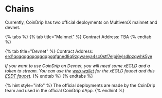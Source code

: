 # Chains

Currently, CoinDrip has two official deployments on MultiversX mainnet and devnet.

{% tabs %}
{% tab title="Mainnet" %}
Contract Address: TBA
{% endtab %}

{% tab title="Devnet" %}
Contract Address: [erd1qqqqqqqqqqqqqpgqfgned8q9zqwaeya4sc0stf7elpj6ylsdlpzqwhk5ye](https://devnet-explorer.multiversx.com/accounts/erd1qqqqqqqqqqqqqpgqfgned8q9zqwaeya4sc0stf7elpj6ylsdlpzqwhk5ye)

_If you want to use CoinDrip on Devnet, you will need some xEGLD and a token to stream. You can use the_ [_web wallet_](https://devnet-wallet.multiversx.com/unlock/) _for the xEGLD faucet and this_ [_ESDT faucet_](https://r3d4.fr/faucet)_._&#x20;
{% endtab %}
{% endtabs %}

{% hint style="info" %}
The official deployments are made by the CoinDrip team and used in the official CoinDrip dApp.
{% endhint %}
